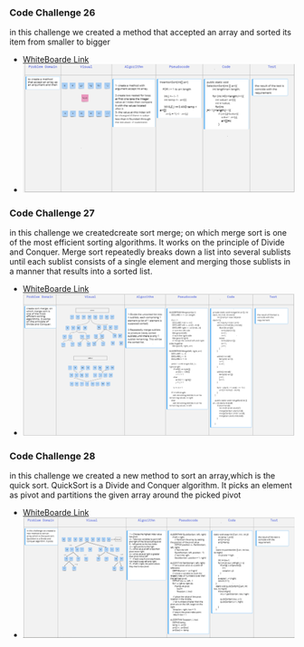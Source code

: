 ### Code Challenge 26
in this challenge we created a method that accepted an array and sorted its item from smaller to bigger 
- [WhiteBoarde Link](https://miro.com/app/board/o9J_l9Wc_5c=/)
- ![image](whiteBoard.PNG)

### Code Challenge 27
in this challenge we createdcreate sort merge; on which merge sort is one of the most efficient sorting algorithms. It works on the principle of Divide and Conquer. Merge sort repeatedly breaks down a list into several sublists until each sublist consists of a single element and merging those sublists in a manner that results into a sorted list.
- [WhiteBoarde Link](https://miro.com/app/board/o9J_l9Wc_5c=/)
- ![image](whiteBoard-CodeChallenge27.PNG)

### Code Challenge 28
in this challenge we created a new method to sort an array,which is the quick sort. QuickSort is a Divide and Conquer algorithm. It picks an element as pivot and partitions the given array around the picked pivot
- [WhiteBoarde Link](https://miro.com/app/board/o9J_l9Wc_5c=/)
- ![image](whiteBoard-CodeChallenge28.PNG)